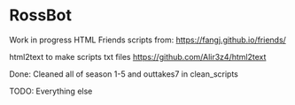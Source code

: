 # RossBot
Work in progress 
HTML Friends scripts from: https://fangj.github.io/friends/

html2text to make scripts txt files
https://github.com/Alir3z4/html2text

Done:
Cleaned all of season 1-5 and outtakes7 in clean_scripts

TODO:
Everything else